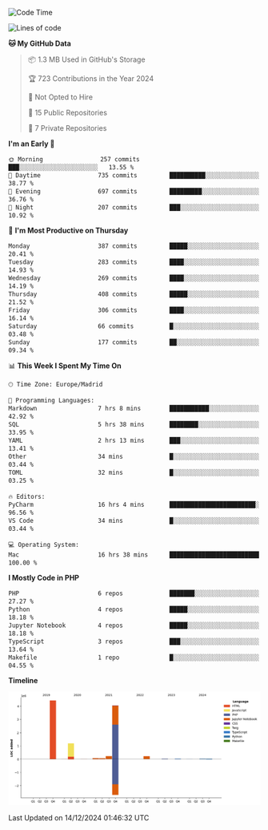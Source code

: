 <!--START_SECTION:waka-->
![Code Time](http://img.shields.io/badge/Code%20Time-547%20hrs%2050%20mins-blue)

![Lines of code](https://img.shields.io/badge/From%20Hello%20World%20I%27ve%20Written-10.4%20million%20lines%20of%20code-blue)

**🐱 My GitHub Data** 

> 📦 1.3 MB Used in GitHub's Storage 
 > 
> 🏆 723 Contributions in the Year 2024
 > 
> 🚫 Not Opted to Hire
 > 
> 📜 15 Public Repositories 
 > 
> 🔑 7 Private Repositories 
 > 
**I'm an Early 🐤** 

```text
🌞 Morning                257 commits         ███░░░░░░░░░░░░░░░░░░░░░░   13.55 % 
🌆 Daytime                735 commits         ██████████░░░░░░░░░░░░░░░   38.77 % 
🌃 Evening                697 commits         █████████░░░░░░░░░░░░░░░░   36.76 % 
🌙 Night                  207 commits         ███░░░░░░░░░░░░░░░░░░░░░░   10.92 % 
```
📅 **I'm Most Productive on Thursday** 

```text
Monday                   387 commits         █████░░░░░░░░░░░░░░░░░░░░   20.41 % 
Tuesday                  283 commits         ████░░░░░░░░░░░░░░░░░░░░░   14.93 % 
Wednesday                269 commits         ████░░░░░░░░░░░░░░░░░░░░░   14.19 % 
Thursday                 408 commits         █████░░░░░░░░░░░░░░░░░░░░   21.52 % 
Friday                   306 commits         ████░░░░░░░░░░░░░░░░░░░░░   16.14 % 
Saturday                 66 commits          █░░░░░░░░░░░░░░░░░░░░░░░░   03.48 % 
Sunday                   177 commits         ██░░░░░░░░░░░░░░░░░░░░░░░   09.34 % 
```


📊 **This Week I Spent My Time On** 

```text
🕑︎ Time Zone: Europe/Madrid

💬 Programming Languages: 
Markdown                 7 hrs 8 mins        ███████████░░░░░░░░░░░░░░   42.92 % 
SQL                      5 hrs 38 mins       ████████░░░░░░░░░░░░░░░░░   33.95 % 
YAML                     2 hrs 13 mins       ███░░░░░░░░░░░░░░░░░░░░░░   13.41 % 
Other                    34 mins             █░░░░░░░░░░░░░░░░░░░░░░░░   03.44 % 
TOML                     32 mins             █░░░░░░░░░░░░░░░░░░░░░░░░   03.25 % 

🔥 Editors: 
PyCharm                  16 hrs 4 mins       ████████████████████████░   96.56 % 
VS Code                  34 mins             █░░░░░░░░░░░░░░░░░░░░░░░░   03.44 % 

💻 Operating System: 
Mac                      16 hrs 38 mins      █████████████████████████   100.00 % 
```

**I Mostly Code in PHP** 

```text
PHP                      6 repos             ███████░░░░░░░░░░░░░░░░░░   27.27 % 
Python                   4 repos             █████░░░░░░░░░░░░░░░░░░░░   18.18 % 
Jupyter Notebook         4 repos             █████░░░░░░░░░░░░░░░░░░░░   18.18 % 
TypeScript               3 repos             ███░░░░░░░░░░░░░░░░░░░░░░   13.64 % 
Makefile                 1 repo              █░░░░░░░░░░░░░░░░░░░░░░░░   04.55 % 
```



**Timeline**

![Lines of Code chart](https://raw.githubusercontent.com/danisoronellas/danisoronellas/main/assets/bar_graph.png)


 Last Updated on 14/12/2024 01:46:32 UTC
<!--END_SECTION:waka-->

